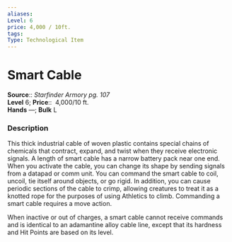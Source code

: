 ```yaml
---
aliases: 
Level: 6 
price: 4,000 / 10ft.
tags: 
Type: Technological Item
---
```


# Smart Cable

**Source**:: _Starfinder Armory pg. 107_  
**Level** 6;
**Price**::  4,000/10 ft.  
**Hands** —; **Bulk** L

### Description

This thick industrial cable of woven plastic contains special chains of chemicals that contract, expand, and twist when they receive electronic signals. A length of smart cable has a narrow battery pack near one end. When you activate the cable, you can change its shape by sending signals from a datapad or comm unit. You can command the smart cable to coil, uncoil, tie itself around objects, or go rigid. In addition, you can cause periodic sections of the cable to crimp, allowing creatures to treat it as a knotted rope for the purposes of using Athletics to climb. Commanding a smart cable requires a move action.  
  
When inactive or out of charges, a smart cable cannot receive commands and is identical to an adamantine alloy cable line, except that its hardness and Hit Points are based on its level.
